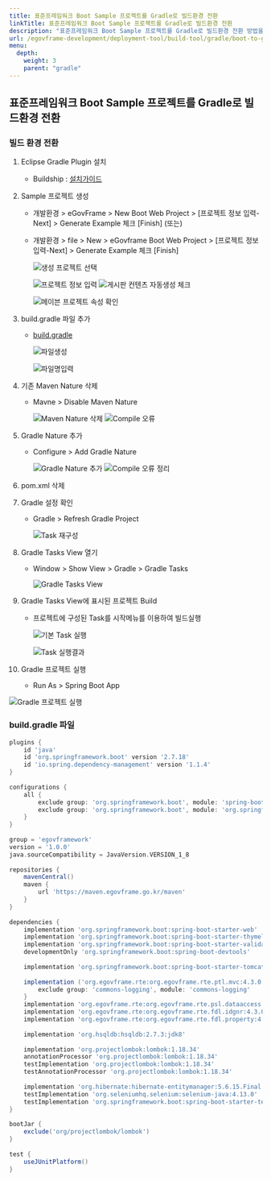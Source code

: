 ```yaml
---
title: 표준프레임워크 Boot Sample 프로젝트를 Gradle로 빌드환경 전환
linkTitle: 표준프레임워크 Boot Sample 프로젝트를 Gradle로 빌드환경 전환
description: "표준프레임워크 Boot Sample 프로젝트를 Gradle로 빌드환경 전환 방법을 설명한다."
url: /egovframe-development/deployment-tool/build-tool/gradle/boot-to-gradle/
menu:
  depth:
    weight: 3
    parent: "gradle"
---
```

## 표준프레임워크 Boot Sample 프로젝트를 Gradle로 빌드환경 전환

### 빌드 환경 전환

1. Eclipse Gradle Plugin 설치

   * Buildship : [설치가이드](./gradle-buildship.md)
2. Sample 프로젝트 생성

   * 개발환경 > eGovFrame > New Boot Web Project > [프로젝트 정보 입력-Next] > Generate Example 체크 [Finish] (또는)
   * 개발환경 > file > New > eGovframe Boot Web Project > [프로젝트 정보 입력-Next] > Generate Example 체크 [Finish]

     ![생성 프로젝트 선택](./images/boot-gradle-sample-1.png)

     ![프로젝트 정보 입력](./images/boot-gradle-sample-2.png) ![게시판 컨텐츠 자동생성 체크](./images/boot-gradle-sample-3.png)

     ![메이븐 프로젝트 속성 확인](./images/boot-gradle-sample-4.png)
3. build.gradle 파일 추가

   * [build.gradle](#buildgradle-파일)

     ![파일생성](./images/boot-gradle-sample-5.png)

     ![파일명입력](./images/boot-gradle-sample-6.png)
4. 기존 Maven Nature 삭제

   * Mavne > Disable Maven Nature

     ![Maven Nature 삭제](./images/boot-gradle-sample-7.png) ![Compile 오류](./images/boot-gradle-sample-8.png)
5. Gradle Nature 추가

   * Configure > Add Gradle Nature

     ![Gradle Nature 추가](./images/boot-gradle-sample-9.png) ![Compile 오류 정리](./images/boot-gradle-sample-10.png)
6. pom.xml 삭제
7. Gradle 설정 확인

   * Gradle > Refresh Gradle Project

     ![Task 재구성](./images/boot-gradle-sample-11.png)
8. Gradle Tasks View 열기

   * Window > Show View > Gradle > Gradle Tasks

     ![Gradle Tasks View](./images/boot-gradle-sample-12.png)
9. Gradle Tasks View에 표시된 프로젝트 Build

   * 프로젝트에 구성된 Task를 시작메뉴를 이용하여 빌드실행

     ![기본 Task 실행](./images/boot-gradle-sample-13.png)

     ![Task 실행결과](./images/boot-gradle-sample-14.png)
10. Gradle 프로젝트 실행

    * Run As > Spring Boot App

![Gradle 프로젝트 실행](./images/boot-gradle-sample-15.png)

### build.gradle 파일

```groovy
plugins {
    id 'java'
    id 'org.springframework.boot' version '2.7.18'
    id 'io.spring.dependency-management' version '1.1.4'
}
 
configurations {
	all {
		exclude group: 'org.springframework.boot', module: 'spring-boot-starter-logging'
		exclude group: 'org.springframework.boot', module: 'org.springframework.boot:spring-boot-starter-logging'
	}
}
 
group = 'egovframework'
version = '1.0.0'
java.sourceCompatibility = JavaVersion.VERSION_1_8
 
repositories {
    mavenCentral()
    maven {
        url 'https://maven.egovframe.go.kr/maven'
    }
}
 
dependencies {
    implementation 'org.springframework.boot:spring-boot-starter-web'
    implementation 'org.springframework.boot:spring-boot-starter-thymeleaf'
    implementation 'org.springframework.boot:spring-boot-starter-validation'
    developmentOnly 'org.springframework.boot:spring-boot-devtools'
 
    implementation 'org.springframework.boot:spring-boot-starter-tomcat'
 
    implementation ('org.egovframe.rte:org.egovframe.rte.ptl.mvc:4.3.0') {
        exclude group: 'commons-logging', module: 'commons-logging'
    }
    implementation 'org.egovframe.rte:org.egovframe.rte.psl.dataaccess:4.3.0'
    implementation 'org.egovframe.rte:org.egovframe.rte.fdl.idgnr:4.3.0'
    implementation 'org.egovframe.rte:org.egovframe.rte.fdl.property:4.3.0'
 
    implementation 'org.hsqldb:hsqldb:2.7.3:jdk8'
 
    implementation 'org.projectlombok:lombok:1.18.34'
    annotationProcessor 'org.projectlombok:lombok:1.18.34'
    testImplementation 'org.projectlombok:lombok:1.18.34'
    testAnnotationProcessor 'org.projectlombok:lombok:1.18.34'
 
    implementation 'org.hibernate:hibernate-entitymanager:5.6.15.Final'
    testImplementation 'org.seleniumhq.selenium:selenium-java:4.13.0'
    testImplementation 'org.springframework.boot:spring-boot-starter-test'
}
 
bootJar {
    exclude('org/projectlombok/lombok')
}
 
test {
    useJUnitPlatform()
}
```
